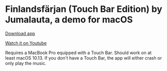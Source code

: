 # Finlandsfärjan (Touch Bar Edition) by Jumalauta, a demo for macOS

[Download app](https://github.com/superjohan/touchbarfarjan/releases/download/1/jml-tbfarjan.zip)

[Watch it on Youtube](https://www.youtube.com/watch?v=cpUYmOq69rA)

Requires a MacBook Pro equipped with a Touch Bar. Should work on at least macOS 10.13. If you don't have a Touch Bar, the app will either crash or only play the music. 
